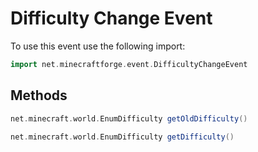 # Difficulty Change Event

To use this event use the following import:
```groovy
import net.minecraftforge.event.DifficultyChangeEvent
```

## Methods
```groovy
net.minecraft.world.EnumDifficulty getOldDifficulty()
```

```groovy
net.minecraft.world.EnumDifficulty getDifficulty()
```

